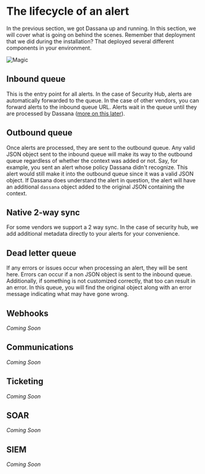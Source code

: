 # The lifecycle of an alert

In the previous section, we got Dassana up and running. In this section, we will cover what is going on behind the scenes. Remember that deployment that we did during the installation? That deployed several different components in your environment.

![Magic](/img/how-it-works/magic.png)

## Inbound queue

This is the entry point for all alerts. In the case of Security Hub, alerts are automatically forwarded to the queue. In the case of other vendors, you can forward alerts to the inbound queue URL. Alerts wait in the queue until they are processed by Dassana ([more on this later](./under-the-hood)).

## Outbound queue

Once alerts are processed, they are sent to the outbound queue. Any valid JSON object sent to the inbound queue will make its way to the outbound queue regardless of whether the context was added or not. Say, for example, you sent an alert whose policy Dassana didn't recognize. This alert would still make it into the outbound queue since it was a valid JSON object. If Dassana does understand the alert in question, the alert will have an additional `dassana` object added to the original JSON containing the context.

## Native 2-way sync

For some vendors we support a 2 way sync. In the case of security hub, we add additional metadata directly to your alerts for your convenience.

## Dead letter queue

If any errors or issues occur when processing an alert, they will be sent here. Errors can occur if a non JSON object is sent to the inbound queue. Additionally, if something is not customized correctly, that too can result in an error. In this queue, you will find the original object along with an error message indicating what may have gone wrong.

## Webhooks

_Coming Soon_

## Communications

_Coming Soon_

## Ticketing

_Coming Soon_

## SOAR

_Coming Soon_

## SIEM

_Coming Soon_
